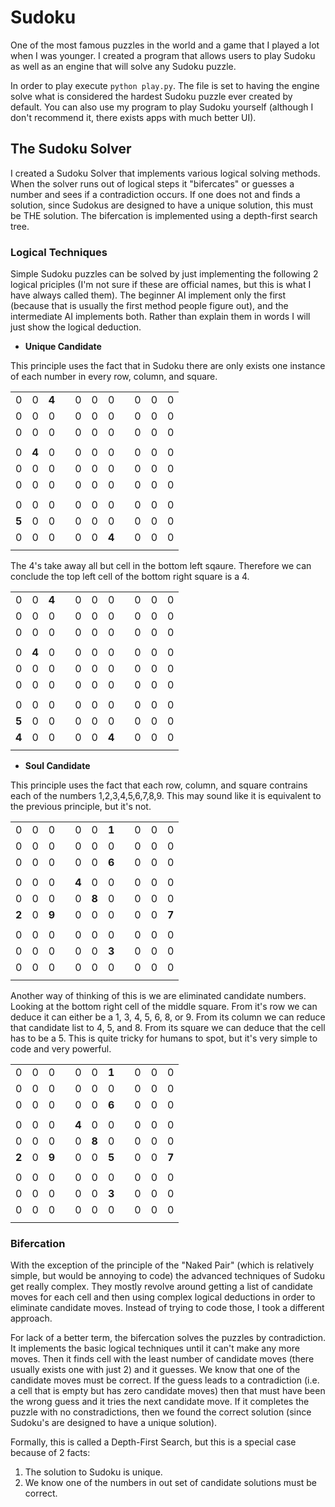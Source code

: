 # Sudoku

One of the most famous puzzles in the world and a game that I played a lot when I was younger. I created a program that allows users to play Sudoku as well as an engine that will solve any Sudoku puzzle.

In order to play execute `python play.py`. The file is set to having the engine solve what is considered the hardest Sudoku puzzle ever created by default. You can also use my program to play Sudoku yourself (although I don't recommend it, there exists apps with much better UI).

## The Sudoku Solver

I created a Sudoku Solver that implements various logical solving methods. When the solver runs out of logical steps it "bifercates" or guesses a number and sees if a contradiction occurs. If one does not and finds a solution, since Sudokus are designed to have a unique solution, this must be THE solution. The bifercation is implemented using a depth-first search tree.

### Logical Techniques

Simple Sudoku puzzles can be solved by just implementing the following 2 logical priciples (I'm not sure if these are official names, but this is what I have always called them). The beginner AI implement only the first (because that is usually the first method people figure out), and the intermediate AI implements both. Rather than explain them in words I will just show the logical deduction.

* **Unique Candidate**

This principle uses the fact that in Sudoku there are only exists one instance of each number in every row, column, and square.

|     |     |     |     |     |     |     |     |     |     |     |
|:---:|:---:|:---:|:---:|:---:|:---:|:---:|:---:|:---:|:---:|:---:|
|  0  |  0  |**4**|     |  0  |  0  |  0  |     |  0  |  0  |  0  |
|  0  |  0  |  0  |     |  0  |  0  |  0  |     |  0  |  0  |  0  |
|  0  |  0  |  0  |     |  0  |  0  |  0  |     |  0  |  0  |  0  |
|     |     |     |     |     |     |     |     |     |     |     |
|  0  |**4**|  0  |     |  0  |  0  |  0  |     |  0  |  0  |  0  |
|  0  |  0  |  0  |     |  0  |  0  |  0  |     |  0  |  0  |  0  |
|  0  |  0  |  0  |     |  0  |  0  |  0  |     |  0  |  0  |  0  |
|     |     |     |     |     |     |     |     |     |     |     |
|  0  |  0  |  0  |     |  0  |  0  |  0  |     |  0  |  0  |  0  |
|**5**|  0  |  0  |     |  0  |  0  |  0  |     |  0  |  0  |  0  |
|  0  |  0  |  0  |     |  0  |  0  |**4**|     |  0  |  0  |  0  |
|     |     |     |     |     |     |     |     |     |     |     |

The 4's take away all but cell in the bottom left sqaure. Therefore we can conclude the top left cell of the bottom right square is a 4.

|     |     |     |     |     |     |     |     |     |     |     |
|:---:|:---:|:---:|:---:|:---:|:---:|:---:|:---:|:---:|:---:|:---:|
|  0  |  0  |**4**|     |  0  |  0  |  0  |     |  0  |  0  |  0  |
|  0  |  0  |  0  |     |  0  |  0  |  0  |     |  0  |  0  |  0  |
|  0  |  0  |  0  |     |  0  |  0  |  0  |     |  0  |  0  |  0  |
|     |     |     |     |     |     |     |     |     |     |     |
|  0  |**4**|  0  |     |  0  |  0  |  0  |     |  0  |  0  |  0  |
|  0  |  0  |  0  |     |  0  |  0  |  0  |     |  0  |  0  |  0  |
|  0  |  0  |  0  |     |  0  |  0  |  0  |     |  0  |  0  |  0  |
|     |     |     |     |     |     |     |     |     |     |     |
|  0  |  0  |  0  |     |  0  |  0  |  0  |     |  0  |  0  |  0  |
|**5**|  0  |  0  |     |  0  |  0  |  0  |     |  0  |  0  |  0  |
|**4**|  0  |  0  |     |  0  |  0  |**4**|     |  0  |  0  |  0  |
|     |     |     |     |     |     |     |     |     |     |     |

* **Soul Candidate**

This principle uses the fact that each row, column, and square contrains each of the numbers 1,2,3,4,5,6,7,8,9. This may sound like it is equivalent to the previous principle, but it's not.

|     |     |     |     |     |     |     |     |     |     |     |
|:---:|:---:|:---:|:---:|:---:|:---:|:---:|:---:|:---:|:---:|:---:|
|  0  |  0  |  0  |     |  0  |  0  |**1**|     |  0  |  0  |  0  |
|  0  |  0  |  0  |     |  0  |  0  |  0  |     |  0  |  0  |  0  |
|  0  |  0  |  0  |     |  0  |  0  |**6**|     |  0  |  0  |  0  |
|     |     |     |     |     |     |     |     |     |     |     |
|  0  |  0  |  0  |     |**4**|  0  |  0  |     |  0  |  0  |  0  |
|  0  |  0  |  0  |     |  0  |**8**|  0  |     |  0  |  0  |  0  |
|**2**|  0  |**9**|     |  0  |  0  |  0  |     |  0  |  0  |**7**|
|     |     |     |     |     |     |     |     |     |     |     |
|  0  |  0  |  0  |     |  0  |  0  |  0  |     |  0  |  0  |  0  |
|  0  |  0  |  0  |     |  0  |  0  |**3**|     |  0  |  0  |  0  |
|  0  |  0  |  0  |     |  0  |  0  |  0  |     |  0  |  0  |  0  |
|     |     |     |     |     |     |     |     |     |     |     |

Another way of thinking of this is we are eliminated candidate numbers. Looking at the bottom right cell of the middle square. From it's row we can deduce it can either be a 1, 3, 4, 5, 6, 8, or 9. From its column we can reduce that candidate list to 4, 5, and 8. From its square we can deduce that the cell has to be a 5. This is quite tricky for humans to spot, but it's very simple to code and very powerful.

|     |     |     |     |     |     |     |     |     |     |     |
|:---:|:---:|:---:|:---:|:---:|:---:|:---:|:---:|:---:|:---:|:---:|
|  0  |  0  |  0  |     |  0  |  0  |**1**|     |  0  |  0  |  0  |
|  0  |  0  |  0  |     |  0  |  0  |  0  |     |  0  |  0  |  0  |
|  0  |  0  |  0  |     |  0  |  0  |**6**|     |  0  |  0  |  0  |
|     |     |     |     |     |     |     |     |     |     |     |
|  0  |  0  |  0  |     |**4**|  0  |  0  |     |  0  |  0  |  0  |
|  0  |  0  |  0  |     |  0  |**8**|  0  |     |  0  |  0  |  0  |
|**2**|  0  |**9**|     |  0  |  0  |**5**|     |  0  |  0  |**7**|
|     |     |     |     |     |     |     |     |     |     |     |
|  0  |  0  |  0  |     |  0  |  0  |  0  |     |  0  |  0  |  0  |
|  0  |  0  |  0  |     |  0  |  0  |**3**|     |  0  |  0  |  0  |
|  0  |  0  |  0  |     |  0  |  0  |  0  |     |  0  |  0  |  0  |
|     |     |     |     |     |     |     |     |     |     |     |


### Bifercation

With the exception of the principle of the "Naked Pair" (which is relatively simple, but would be annoying to code) the advanced techniques of Sudoku get really complex. They mostly revolve around getting a list of candidate moves for each cell and then using complex logical deductions in order to eliminate candidate moves. Instead of trying to code those, I took a different approach.

For lack of a better term, the bifercation solves the puzzles by contradiction. It implements the basic logical techniques until it can't make any more moves. Then it finds cell with the least number of candidate moves (there usually exists one with just 2) and it guesses. We know that one of the candidate moves must be correct. If the guess leads to a contradiction (i.e. a cell that is empty but has zero candidate moves) then that must have been the wrong guess and it tries the next candidate move. If it completes the puzzle with no constradictions, then we found the correct solution (since Sudoku's are designed to have a unique solution).

Formally, this is called a Depth-First Search, but this is a special case because of 2 facts:

1. The solution to Sudoku is unique.
2. We know one of the numbers in out set of candidate solutions must be correct.